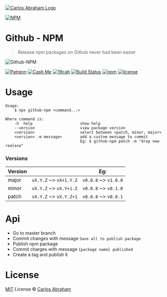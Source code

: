 [![Carlos Abraham Logo](https://avatars3.githubusercontent.com/u/21347264?s=50&v=4)](https://19cah.com)

[![NPM](https://nodei.co/npm/github-npm.png?compact=true)](https://nodei.co/npm/github-npm/)

# Github - NPM

> Release npm packages on Github never had been easier

![Github-NPM](https://cdn.abraham.gq/projects/github-npm/github-npm.svg)

<!-- Badges -->
[![Patreon][patreon]](https://www.patreon.com/19cah)
[![Cash Me][cash-me]](https://cash.me/$19cah)
[![19cah](https://19cah.com/badge.svg)](https://github.com/19cah)
[![Build Status](https://img.shields.io/travis/19cah/github-npm.svg?logo=travis)](https://travis-ci.org/19cah/github-npm)
[![npm](https://img.shields.io/npm/v/github-npm.svg)](https://www.npmjs.com/package/github-npm)
[![license](https://img.shields.io/github/license/19cah/github-npm.svg)](https://github.com/19cah/github-npm/blob/master/LICENSE)
<!-- Badges -->


# Usage

```
Usage:
	$ npx github-npm <command...>

Where command is:
	-h  help                     show help
	--version                    view package version
	<version>                    select between <patch, minor, major>
	<version> -m message>        add a custom message to commit
	                             Eg: $ github-npm patch -m "drop new realese"
```

### Versions

| Version |                        | Eg:                  |
| ------- | ---------------------- | -------------------- |
| major   | `vX.Y.Z` ~> `vX+1.Y.Z` | `v0.0.0` ~> `v1.0.0` |
| minor   | `vX.Y.Z` ~> `vX.Y+1.Z` | `v0.0.0` ~> `v0.1.0` |
| patch   | `vX.Y.Z` ~> `vX.Y.Z+1` | `v0.0.0` ~> `v0.0.1` |

# Api

- Go to master branch
- Commit changes with message  `Save all to publish package`
- Publish npm package
- Commit charges with message `{package name} published`
- Create a tag and publish it

# License

[MIT](https://github.com/19cah/github-npm/blob/master/LICENSE) License © [Carlos Abraham](https://github.com/19cah)


[cash-me]: https://cdn.abraham.gq/badges/cash-me.svg
[patreon]: https://cdn.abraham.gq/badges/patreon.svg
